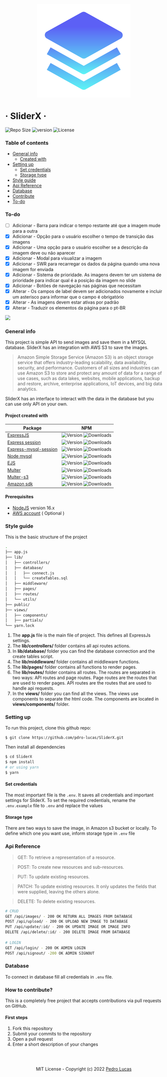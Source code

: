 <p align="center">
  <img src="./Frame.svg" width="300" />
</p>

# &middot; SliderX &middot; 
![Repo Size](https://img.shields.io/github/repo-size/pdro-lucas/SliderX) ![version](https://img.shields.io/github/package-json/v/pdro-lucas/sliderx) ![License](https://img.shields.io/github/license/pdro-lucas/sliderx)


### Table of contents

- [General info](#general-info)
  - [Created with](#project-created-with)
- [Setting up](#setting-up)
  - [Set credentials](#set-credentials)
  - [Storage type](#storage-type)
- [Style guide](#style-guide)
- [Api Reference](#api-reference)
- [Database](#database)
- [Contribute](#how-to-contribute)
- [To-do](#to-do)

### To-do
- [ ] Adicionar - Barra para indicar o tempo restante até que a imagem mude para a outra
- [x] Adicionar - Opção para o usuário escolher o tempo de transição das imagens
- [x] Adicionar - Uma opção para o usuário escolher se a descrição da imagem deve ou não aparecer
- [x] Adicionar - Modal para visualizar a imagem
- [x] Adicionar - SWR para recarregar os dados da página quando uma nova imagem for enviada
- [x] Adicionar - Sistema de prioridade. As imagens devem ter um sistema de prioridade para indicar qual é a posição da imagem no slide
- [x] Adicionar - Botões de navegação nas páginas que necessitam
- [x] Alterar - Os  campos de label devem ser adicionados novamente e incluir um asterisco para informar que o campo é obrigatório
- [x] Alterar - As imagens devem estar ativas por padrão
- [x] Alterar - Traduzir os elementos da página para o pt-BR

<img src="https://github.com/pdro-lucas/Slider-X/blob/feature/carousel/public/images/schema.png" />

### General info

This project is simple API to send images and save them in a MYSQL database.
SliderX has an integration with AWS S3 to save the images.

> Amazon Simple Storage Service (Amazon S3) is an object storage service that offers industry-leading scalability, data availability, security, and performance.
> Customers of all sizes and industries can use Amazon S3 to store and protect any amount of data for a range of use cases, such as data lakes, websites, mobile applications, backup and restore, archive, enterprise applications, IoT devices, and big data analytics.

SliderX has an interface to interact with the data in the database but you can use only API on your own.

#### Project created with
| Package                                                                    | NPM                                                                                                                              |
| -------------------------------------------------------------------------- | -------------------------------------------------------------------------------------------------------------------------------- |
| [ExpressJS](https://github.com/expressjs/express)                          | ![Version](https://img.shields.io/npm/v/express) ![Downloads](https://img.shields.io/npm/dm/express)                             |
| [Express session](https://github.com/expressjs/session)                    | ![Version](https://img.shields.io/npm/v/express-session) ![Downloads](https://img.shields.io/npm/dm/express-session)             |
| [Express-mysql-session](https://github.com/chill117/express-mysql-session) | ![Version](https://img.shields.io/npm/v/express-mysql-session) ![Downloads](https://img.shields.io/npm/dm/express-mysql-session) |
| [Node mysql](https://github.com/mysqljs/mysql)                             | ![Version](https://img.shields.io/npm/v/mysql) ![Downloads](https://img.shields.io/npm/dm/mysql)                                 |
| [EJS](https://ejs.co/)                                                     | ![Version](https://img.shields.io/npm/v/ejs) ![Downloads](https://img.shields.io/npm/dm/ejs)                                     |
| [Multer](https://github.com/expressjs/multer)                              | ![Version](https://img.shields.io/npm/v/multer) ![Downloads](https://img.shields.io/npm/dm/multer)                               |
| [Multer-s3](https://github.com/anacronw/multer-s3)                         | ![Version](https://img.shields.io/npm/v/multer-s3) ![Downloads](https://img.shields.io/npm/dm/multer-s3)                         |
| [Amazon sdk](https://github.com/aws/aws-sdk-js)                            | ![Version](https://img.shields.io/npm/v/aws-sdk) ![Downloads](https://img.shields.io/npm/dm/aws-sdk)                             |


#### Prerequisites

- [NodeJS](https://nodejs.org/en/) version 16.x
- [AWS account](https://aws.amazon.com/) ( Optional )


### Style guide

This is the basic structure of the project

```sh
.
├── app.js
├── lib/
│   ├── controllers/
│   ├── database/
│   │   ├── connect.js
│   │   └── createTables.sql
│   ├── middleware/
│   ├── pages/
│   ├── routes/
│   └── utils/
├── public/
├── views/
│   ├── components/
│   ├── partials/
└── yarn.lock
```

1. The **app.js** file is the main file of project. This defines all ExpressJs settings.
2. The **lib/controllers/** folder contains all api routes actions.
3. In **lib/database/** folder you can find the database connection and the create tables script.
4. The **lib/middleware/** folder contains all middleware functions.
5. The **lib/pages/** folder contains all functions to render pages.
6. The **lib/routes/** folder contains all routes. The routes are separated in two ways: API routes and page routes. Page routes are the routes that are used to render pages. API routes are the routes that are used to handle api requests.
7. In the **views/** folder you can find all the views. The views use components to separate the html code. The components are located in **views/components/** folder.

### Setting up

To run this project, clone this github repo:

```
$ git clone https://github.com/pdro-lucas/SliderX.git
```

Then install all dependencies

```sh
$ cd SliderX
$ npm install
# or using yarn
$ yarn
```


#### Set credentials

The most important file is the `.env`. It saves all credentials and important settings for SliderX.
To set the required credentials, rename the `.env.example` file to `.env` and replace the values

#### Storage type

There are two ways to save the image, in Amazon s3 bucket or locally. To define which one you want use, inform storage type in `.env` file


### Api Reference
> GET: To retrieve a representation of a resource.

> POST: To create new resources and sub-resources.

> PUT: To update existing resources.

> PATCH: To update existing resources. It only updates the fields that were supplied, leaving the others alone.

> DELETE: To delete existing resources.

```sh
# CRUD
GET /api/images/ - 200 OK RETURN ALL IMAGES FROM DATABASE
POST /api/upload/ - 200 OK UPLOAD NEW IMAGE TO DATABASE
PUT /api/update/:id/ - 200 OK UPDATE IMAGE OR IMAGE INFO
DELETE /api/delete/:id/ - 200 DELETE IMAGE FROM DATABASE

# LOGIN
GET /api/login/ - 200 OK ADMIN LOGIN
POST /api/signout/ -200 OK ADMIN SIGNOUT
```


### Database
To connect in database fill all credentials in `.env` file.


### How to contribute?
This is a completely free project that accepts contributions via pull requests on GitHub.

#### First steps

1. Fork this repository
2. Submit your commits to the repository
3. Open a pull request
4. Enter a short description of your changes


<br/>
<br/>

<p align="center">MIT License - Copyright (c) 2022 <a href="https://github.com/pdro-lucas">Pedro Lucas</a></p>
